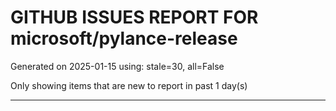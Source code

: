 
# GITHUB ISSUES REPORT FOR microsoft/pylance-release


Generated on 2025-01-15 using: stale=30, all=False


Only showing items that are new to report in past 1 day(s)


---




















